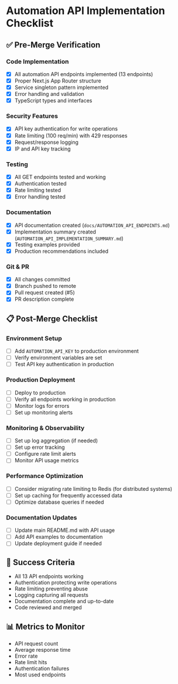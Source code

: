 # Automation API Implementation Checklist

## ✅ Pre-Merge Verification

### Code Implementation
- [x] All automation API endpoints implemented (13 endpoints)
- [x] Proper Next.js App Router structure
- [x] Service singleton pattern implemented
- [x] Error handling and validation
- [x] TypeScript types and interfaces

### Security Features
- [x] API key authentication for write operations
- [x] Rate limiting (100 req/min) with 429 responses
- [x] Request/response logging
- [x] IP and API key tracking

### Testing
- [x] All GET endpoints tested and working
- [x] Authentication tested
- [x] Rate limiting tested
- [x] Error handling tested

### Documentation
- [x] API documentation created (`docs/AUTOMATION_API_ENDPOINTS.md`)
- [x] Implementation summary created (`AUTOMATION_API_IMPLEMENTATION_SUMMARY.md`)
- [x] Testing examples provided
- [x] Production recommendations included

### Git & PR
- [x] All changes committed
- [x] Branch pushed to remote
- [x] Pull request created (#5)
- [x] PR description complete

## 📋 Post-Merge Checklist

### Environment Setup
- [ ] Add `AUTOMATION_API_KEY` to production environment
- [ ] Verify environment variables are set
- [ ] Test API key authentication in production

### Production Deployment
- [ ] Deploy to production
- [ ] Verify all endpoints working in production
- [ ] Monitor logs for errors
- [ ] Set up monitoring alerts

### Monitoring & Observability
- [ ] Set up log aggregation (if needed)
- [ ] Set up error tracking
- [ ] Configure rate limit alerts
- [ ] Monitor API usage metrics

### Performance Optimization
- [ ] Consider migrating rate limiting to Redis (for distributed systems)
- [ ] Set up caching for frequently accessed data
- [ ] Optimize database queries if needed

### Documentation Updates
- [ ] Update main README.md with API usage
- [ ] Add API examples to documentation
- [ ] Update deployment guide if needed

## 🎯 Success Criteria

- All 13 API endpoints working
- Authentication protecting write operations
- Rate limiting preventing abuse
- Logging capturing all requests
- Documentation complete and up-to-date
- Code reviewed and merged

## 📊 Metrics to Monitor

- API request count
- Average response time
- Error rate
- Rate limit hits
- Authentication failures
- Most used endpoints
